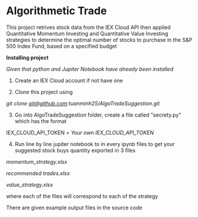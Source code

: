 # Algorithmetic Trade

This project retrives stock data from the IEX Cloud API then applied Quantitative Momentum Investing and Quantitative Value Investing strategies to determine the optimal number of stocks to purchase in the S&P 500 Index Fund, based on a specified budget

**Installing project**

*Given that python and Jupiter Notebook have already been installed*

1. Create an IEX Cloud account if not have one

2. Clone this project using 

*git clone git@github.com:tuanminh25/AlgoTradeSuggestion.git*

3. Go into AlgoTradeSuggestion folder, create a file called "secrety.py" which has the format

IEX_CLOUD_API_TOKEN = *Your own IEX_CLOUD_API_TOKEN*

4. Run line by line jupiter notebook to in every ipynb files to get your suggested stock buys quantity exported in 3 files  

*momentum_strategy.xlsx*

*recommended trades.xlsx*

*value_strategy.xlsx*


where each of the files will correspond to each of the strategy

There are given example output files in the source code

